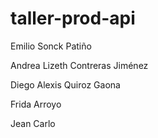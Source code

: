 # taller-prod-api
Emilio Sonck Patiño

Andrea Lizeth Contreras Jiménez

Diego Alexis Quiroz Gaona

Frida Arroyo

Jean Carlo